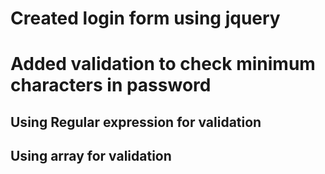 # Created login form using jquery

# Added validation to check minimum characters in password

## Using Regular expression for validation 

## Using array for validation